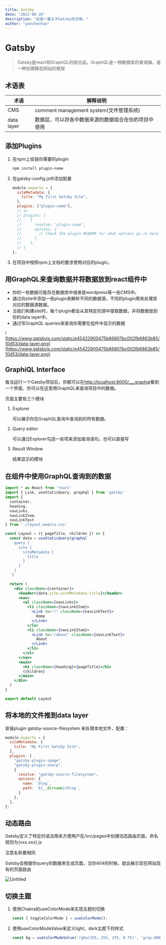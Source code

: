```yaml
---
title: Gatsby
date: "2022-08-30"
description: "这是一篇关于Gatsby的文章。"
author: "yanchenhao"
---
```


# Gatsby
> Gatsby是react和GraphQL的结合品，GraphQL是一种数据库的查询操，是一种创建静态网站的框架
> 

## 术语表

| 术语 | 解释说明 |
| --- | --- |
| CMS | comment management system(文件管理系统) |
| data layer | 数据层，可以将各中数据来源的数据组合在你的项目中使用 |

## 添加Plugins

1. 在npm上安装你需要的plugin
    
    ```bash
    npm install plugin-name
    ```
    
2. 在gatsby-config.js中添加配置
    
    ```jsx
    module.exports = {
      siteMetadata: {
        title: "My First Gatsby Site",
      },
      plugins: ["plugin-name"],
      // or 
      // plugins: [
      //    {
      //      resolve: "plugin-name",
      //      options: {
      //        // Check the plugin README for what options go in here
      //      }
      //    },
      // ]
    };
    ```
    
3. 在项目中按照npm上文档的要求使用对应的plugin。

## 用GraphQL来查询数据并将数据放到react组件中

- 你的一些数据可能存在数据库中或者是wordpress等一些CMS中。
- 通过向site中添加一些plugin来解析不同的数据源，不同的plugin用来处理其对应的数据源数据。
- 当我们构建site时，每个plugin都会从其特定的源中提取数据，并将数据放到你的data layer中。
- 通过写GraphQL queries来查询你需要在组件中显示的数据

![https://www.gatsbyjs.com/static/e45422900475b86807bc002fb6863b85/10d53/data-layer.png](https://www.gatsbyjs.com/static/e45422900475b86807bc002fb6863b85/10d53/data-layer.png)

## **GraphiQL Interface**

每当运行一个Gatsby项目后，你都可以在[http://localhost:8000/___graphql](http://localhost:8000/___graphql)看到一个界面，你可以在这里用GraphQL来查询项目中的数据。

页面主要有三个模块

1. Explorer
    
    可以展示你在GraphQL查询中查询到的所有数据。
    
2. Query editor
    
    可以通过Explorer勾选一些项来添加查询语句，也可以直接写
    
3. Result Window
    
    结果显示的模块
    

## 在组件中使用GraphQL查询到的数据

```jsx
import * as React from 'react'
import { Link, useStaticQuery, graphql } from 'gatsby'
import {
  container,
  heading,
  navLinks,
  navLinkItem,
  navLinkText
} from './layout.module.css'

const Layout = ({ pageTitle, children }) => {
  const data = useStaticQuery(graphql`
    query {
      site {
        siteMetadata {
          title
        }
      }
    }
  `)

  return (
    <div className={container}>
      <header>{data.site.siteMetadata.title}</header>
      <nav>
        <ul className={navLinks}>
          <li className={navLinkItem}>
            <Link to="/" className={navLinkText}>
              Home
            </Link>
          </li>
          <li className={navLinkItem}>
            <Link to="/about" className={navLinkText}>
              About
            </Link>
          </li>
        </ul>
      </nav>
      <main>
        <h1 className={heading}>{pageTitle}</h1>
        {children}
      </main>
    </div>
  )
}

export default Layout
```

## 将本地的文件推到data layer

安装plugin gatsby-source-filesystem 来处理本地文件，配置：

```jsx
module.exports = {
  siteMetadata: {
    title: "My First Gatsby Site",
  },
  plugins: [
    "gatsby-plugin-image",
    "gatsby-plugin-sharp",
    {
      resolve: "gatsby-source-filesystem",
      options: {
        name: `blog`,
        path: `${__dirname}/blog`,
      }
    },
  ],
};
```

## 动态路由

Gatsby定义了特定的语法用来方便用户在/src/pages中创建动态路由页面，命名规则为{xxx.xxx}.js

注意名称要相同

Gatsby会根据你query的数据来生成页面，当你404的时候，就会展示现在网站现有的页面路由

![Untitled](https://i.postimg.cc/3w386gVh/Wechat-IMG42.png)

## 切换主题

1. 使用Chakra的useColorMode来实现主题的切换
    
    ```jsx
    const { toggleColorMode } = useColorMode();
    ```
    
2. 使用useColorModeValue来定义light，dark主题下的样式
    
    ```jsx
    const bg = useColorModeValue('rgba(255, 255, 255, 0.75)', 'gray.800');
    ```